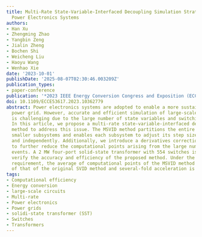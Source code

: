```yaml
---
title: Multi-Rate State-Variable-Interfaced Decoupling Simulation Strategy for Large-Scale
  Power Electronics Systems
authors:
- Han Xu
- Zhengming Zhao
- Yangbin Zeng
- Jialin Zheng
- Bochen Shi
- Weicheng Liu
- Haoyu Wang
- Wenhao Xie
date: '2023-10-01'
publishDate: '2025-08-07T02:30:46.003209Z'
publication_types:
- paper-conference
publication: '*2023 IEEE Energy Conversion Congress and Exposition (ECCE)*'
doi: 10.1109/ECCE53617.2023.10362779
abstract: Power electronics systems are adopted to enable a more sustainable and flexible
  power grid. However, accurate and efficient simulation of large-scale power converters
  is challenging due to the large number of state variables and switching events.
  In this article, we propose a multi-rate state-variable-interfaced decoupling (MSVID)
  method to address this issue. The MSVID method partitions the entire system into
  smaller subsystems and enables each subsystem to adjust its step size adaptively
  and independently. Additionally, we introduce a derivatives correction mechanism
  to further reduce the computational points arising from the large number of switching
  events. A 2 MW four-port solid-state transformer with 554 switches is studied to
  verify the accuracy and efficiency of the proposed method. Under the same accuracy
  requirement, the average of computational points of the MSVID method is only one-fifth
  of that of the original SVID method and several-fold acceleration is achieved.
tags:
- Computational efficiency
- Energy conversion
- large-scale circuits
- Multi-rate
- Power electronics
- Power grids
- solidi-state transformer (SST)
- Switches
- Transformers
---
```

